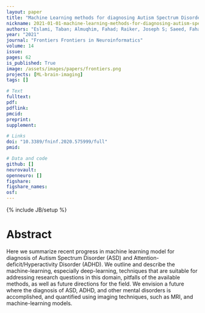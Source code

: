 ```yaml
---
layout: paper
title: "Machine Learning methods for diagnosing Autism Spectrum Disorder and Attention-deficit/Hyperactivity Disorder using functional and structural MRI: A Survey"
nickname: 2021-01-01-machine-learning-methods-for-diagnosing-autism-spectrum-disorder-and-attention-deficit-hyperactivity-disorder-using-functional-and-structural-mri--a-survey
authors: "Eslami, Taban; Almuqhim, Fahad; Raiker, Joseph S; Saeed, Fahad; "
year: "2021"
journal: "Frontiers Frontiers in Neuroinformatics"
volume: 14
issue:
pages: 62
is_published: True
image: /assets/images/papers/frontiers.png
projects: [ML-brain-imaging]
tags: []

# Text
fulltext:
pdf:
pdflink:
pmcid:
preprint: 
supplement:

# Links
doi: "10.3389/fninf.2020.575999/full"
pmid:

# Data and code
github: []
neurovault:
openneuro: []
figshare:
figshare_names:
osf:
---
```

{% include JB/setup %}

# Abstract

Here we summarize recent progress in machine learning model for diagnosis of Autism Spectrum Disorder (ASD) and Attention-deficit/Hyperactivity Disorder (ADHD). We outline and describe the machine-learning, especially deep-learning, techniques that are suitable for addressing research questions in this domain, pitfalls of the available methods, as well as future directions for the field. We envision a future where the diagnosis of ASD, ADHD, and other mental disorders is accomplished, and quantified using imaging techniques, such as MRI, and machine-learning models.
